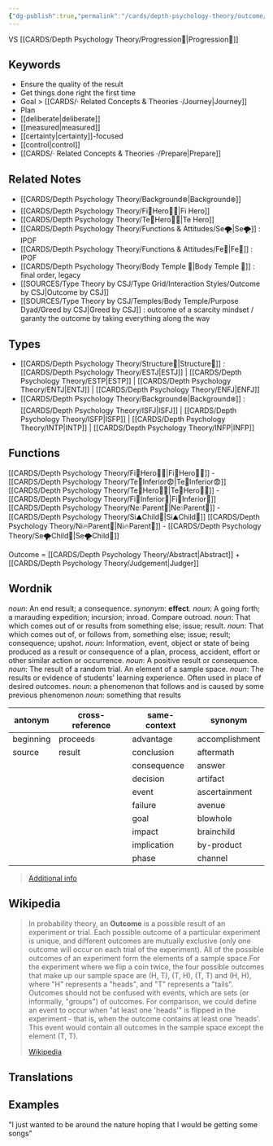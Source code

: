 ```yaml
---
{"dg-publish":true,"permalink":"/cards/depth-psychology-theory/outcome/","noteIcon":"","created":"2022-12-30T12:33:54.141+01:00","updated":"2023-04-21T20:02:05.062+02:00"}
---
```



VS [[CARDS/Depth Psychology Theory/Progression🚧\|Progression🚧]] 

## Keywords
- Ensure the quality of the result
- Get things done right the first time
- Goal > [[CARDS/· Related Concepts & Theories ·/Journey\|Journey]]
- Plan 
- [[deliberate\|deliberate]] 
- [[measured\|measured]]
- [[certainty\|certainty]]-focused 
- [[control\|control]] 
- [[CARDS/· Related Concepts & Theories ·/Prepare\|Prepare]]

## Related Notes 
- [[CARDS/Depth Psychology Theory/Background❄️\|Background❄️]]
- [[CARDS/Depth Psychology Theory/Fi🔱Hero🦸‍♂️\|Fi Hero]] 
- [[CARDS/Depth Psychology Theory/Te🏹Hero🦸‍♂️\|Te Hero]]
- [[CARDS/Depth Psychology Theory/Functions & Attitudes/Se🌪️\|Se🌪️]] : IPOF
- [[CARDS/Depth Psychology Theory/Functions & Attitudes/Fe💉\|Fe💉]] : IPOF
- [[CARDS/Depth Psychology Theory/Body Temple 🌳\|Body Temple 🌳]] : final order, legacy 
- [[SOURCES/Type Theory by CSJ/Type Grid/Interaction Styles/Outcome by CSJ\|Outcome by CSJ]]
- [[SOURCES/Type Theory by CSJ/Temples/Body Temple/Purpose Dyad/Greed by CSJ\|Greed by CSJ]] : outcome of a scarcity mindset / garanty the outcome by taking everything along the way 

## Types 
- [[CARDS/Depth Psychology Theory/Structure🌻\|Structure🌻]] : [[CARDS/Depth Psychology Theory/ESTJ\|ESTJ]] | [[CARDS/Depth Psychology Theory/ESTP\|ESTP]] | [[CARDS/Depth Psychology Theory/ENTJ\|ENTJ]] | [[CARDS/Depth Psychology Theory/ENFJ\|ENFJ]]
- [[CARDS/Depth Psychology Theory/Background❄️\|Background❄️]] : [[CARDS/Depth Psychology Theory/ISFJ\|ISFJ]] | [[CARDS/Depth Psychology Theory/ISFP\|ISFP]] | [[CARDS/Depth Psychology Theory/INTP\|INTP]] | [[CARDS/Depth Psychology Theory/INFP\|INFP]] 

## Functions
[[CARDS/Depth Psychology Theory/Fi🔱Hero🦸‍♂️\|Fi🔱Hero🦸‍♂️]] - [[CARDS/Depth Psychology Theory/Te🏹Inferior😨\|Te🏹Inferior😨]]
[[CARDS/Depth Psychology Theory/Te🏹Hero🦸‍♂️\|Te🏹Hero🦸‍♂️]] - [[CARDS/Depth Psychology Theory/Fi🔱Inferior👶\|Fi🔱Inferior👶]]
[[CARDS/Depth Psychology Theory/Ne💧Parent🤨\|Ne💧Parent🤨]] - [[CARDS/Depth Psychology Theory/Si⛰️Child👼\|Si⛰️Child👼]]
[[CARDS/Depth Psychology Theory/Ni🔥Parent🤨\|Ni🔥Parent🤨]] - [[CARDS/Depth Psychology Theory/Se🌪️Child👼\|Se🌪️Child👼]] 

Outcome = [[CARDS/Depth Psychology Theory/Abstract\|Abstract]] + [[CARDS/Depth Psychology Theory/Judgement\|Judger]]

## Wordnik
*noun*: An end result; a consequence. <i>synonym</i>: <strong> effect</strong>.
*noun*: A going forth; a marauding expedition; incursion; inroad. Compare <internalXref urlencoded="outroad">outroad</internalXref>.
*noun*: That which comes out of or results from something else; issue; result.
*noun*: That which comes out of, or follows from, something else; issue; result; consequence; upshot.
*noun*: Information, event, object or state of being produced as a result or consequence of a plan, process, accident, effort or other similar action or occurrence.
*noun*: A positive result or consequence.
*noun*: The result of a random trial. An element of a sample space.
*noun*: The results or evidence of students' learning experience. Often used in place of desired outcomes.
*noun*: a phenomenon that follows and is caused by some previous phenomenon
*noun*: something that results

| antonym |cross-reference |same-context |synonym |
| --- | --- | --- | --- |
| beginning | proceeds | advantage | accomplishment |
| source | result | conclusion | aftermath |
|  |  | consequence | answer |
|  |  | decision | artifact |
|  |  | event | ascertainment |
|  |  | failure | avenue |
|  |  | goal | blowhole |
|  |  | impact | brainchild |
|  |  | implication | by-product |
|  |  | phase | channel |

> [Additional info](https://www.wordnik.com/words/outcome)
## Wikipedia 

> In probability theory, an **Outcome** is a possible result of an experiment or trial. Each possible outcome of a particular experiment is unique, and different outcomes are mutually exclusive (only one outcome will occur on each trial of the experiment). All of the possible outcomes of an experiment form the elements of a sample space.For the experiment where we flip a coin twice, the four possible outcomes that make up our sample space are (H, T), (T, H), (T, T) and (H, H), where "H" represents a "heads", and "T" represents a "tails". Outcomes should not be confused with events, which are sets (or informally, "groups") of outcomes. For comparison, we could define an event to occur when "at least one 'heads'" is flipped in the experiment - that is, when the outcome contains at least one 'heads'. This event would contain all outcomes in the sample space except the element (T, T).
>
> [Wikipedia](https://en.wikipedia.org/wiki/Outcome%20(probability))

## Translations 


## Examples
"I just wanted to be around the nature hoping that I would be getting some songs"